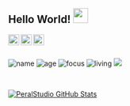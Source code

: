 ## Hello World! <img src="https://raw.githubusercontent.com/iampavangandhi/iampavangandhi/master/gifs/Hi.gif" width="30px"></h2>


<a href="https://www.peralstudio.com">
  <img align="left" alt="PeralStudios Web" width="22px" src="https://cdn.icon-icons.com/icons2/692/PNG/512/seo-social-web-network-internet_174_icon-icons.com_61537.png" />
</a>
<a href="https://github.com/PeralStudio">
  <img align="left" alt="PeralStudio Github" width="22px" src="https://cdn.jsdelivr.net/npm/simple-icons@v3/icons/github.svg" />
</a>
<a href="mailto:info@peralstudio.com">
  <img align="left" alt="Email Alberto" width="22px" src="https://cdn.icon-icons.com/icons2/614/PNG/128/email-envelope-outline_icon-icons.com_56529.png" />
</a>
<br /><br />

![name](https://img.shields.io/badge/name-Alberto.Peral-blue)
![age](https://img.shields.io/badge/age-34-black)
![focus](https://img.shields.io/badge/focus-frontend-brightgreen)
![living](https://img.shields.io/badge/living-Barcelona-3c9)
![](https://img.shields.io/github/commit-activity/m/peralStudio/ejercicio-firebase)

<br />





[![PeralStudio GitHub Stats](https://github-readme-stats.vercel.app/api?username=PeralStudio&show_icons=true)](https://github.com/PeralStudio)



<!--
**PeralStudio/PeralStudio** is a ✨ _special_ ✨ repository because its `README.md` (this file) appears on your GitHub profile.

Here are some ideas to get you started:

- 🔭 I’m currently working on ...
- 🌱 I’m currently learning ...
- 👯 I’m looking to collaborate on ...
- 🤔 I’m looking for help with ...
- 💬 Ask me about ...
- 📫 How to reach me: ...
- 😄 Pronouns: ...
- ⚡ Fun fact: ...
-->
